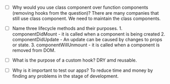 - [ ] Why would you use class component over function components (removing hooks from the question)? 
      There are many companies that still use class component. We need to maintain the class components. 

- [ ] Name three lifecycle methods and their purposes.
      1. componentDidMount - it is called when a component is being created
      2. componentDidUpdate - An update can be caused by changes to props or state.
      3. componentWillUnmount - it is called when a component is removed from DOM.

- [ ] What is the purpose of a custom hook?
      DRY amd reusable.

- [ ] Why is it important to test our apps?
      To reduce time and money by finding any problems in the stage of development. 
